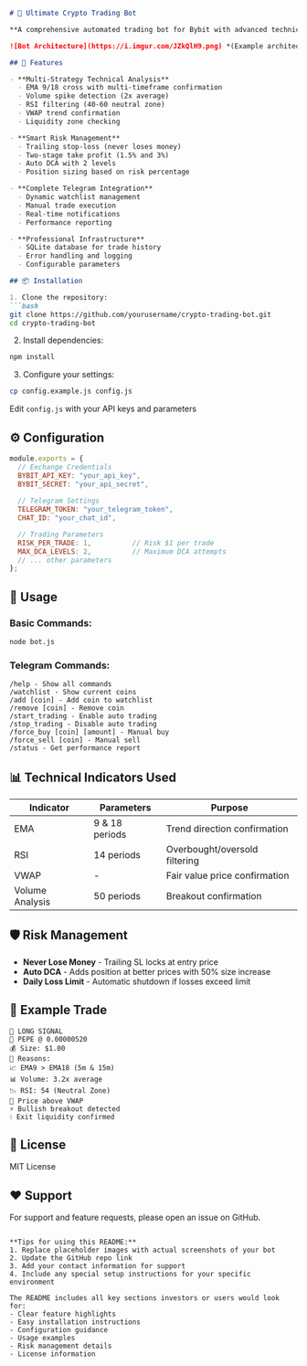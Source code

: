 ```markdown
# 🤖 Ultimate Crypto Trading Bot

**A comprehensive automated trading bot for Bybit with advanced technical analysis and risk management features.**

![Bot Architecture](https://i.imgur.com/JZkQlH9.png) *(Example architecture diagram)*

## 🚀 Features

- **Multi-Strategy Technical Analysis**
  - EMA 9/18 cross with multi-timeframe confirmation
  - Volume spike detection (2x average)
  - RSI filtering (40-60 neutral zone)
  - VWAP trend confirmation
  - Liquidity zone checking

- **Smart Risk Management**
  - Trailing stop-loss (never loses money)
  - Two-stage take profit (1.5% and 3%)
  - Auto DCA with 2 levels
  - Position sizing based on risk percentage

- **Complete Telegram Integration**
  - Dynamic watchlist management
  - Manual trade execution
  - Real-time notifications
  - Performance reporting

- **Professional Infrastructure**
  - SQLite database for trade history
  - Error handling and logging
  - Configurable parameters

## 📦 Installation

1. Clone the repository:
```bash
git clone https://github.com/yourusername/crypto-trading-bot.git
cd crypto-trading-bot
```

2. Install dependencies:
```bash
npm install
```

3. Configure your settings:
```bash
cp config.example.js config.js
```
Edit `config.js` with your API keys and parameters

## ⚙️ Configuration

```javascript
module.exports = {
  // Exchange Credentials
  BYBIT_API_KEY: "your_api_key",
  BYBIT_SECRET: "your_api_secret",
  
  // Telegram Settings
  TELEGRAM_TOKEN: "your_telegram_token",
  CHAT_ID: "your_chat_id",

  // Trading Parameters
  RISK_PER_TRADE: 1,          // Risk $1 per trade
  MAX_DCA_LEVELS: 2,          // Maximum DCA attempts
  // ... other parameters
};
```

## 🤖 Usage

### Basic Commands:
```bash
node bot.js
```

### Telegram Commands:
```
/help - Show all commands
/watchlist - Show current coins
/add [coin] - Add coin to watchlist
/remove [coin] - Remove coin
/start_trading - Enable auto trading
/stop_trading - Disable auto trading
/force_buy [coin] [amount] - Manual buy
/force_sell [coin] - Manual sell
/status - Get performance report
```

## 📊 Technical Indicators Used

| Indicator       | Parameters      | Purpose                          |
|----------------|----------------|----------------------------------|
| EMA            | 9 & 18 periods | Trend direction confirmation    |
| RSI            | 14 periods     | Overbought/oversold filtering   |
| VWAP           | -             | Fair value price confirmation   |
| Volume Analysis| 50 periods     | Breakout confirmation           |

## 🛡️ Risk Management

- **Never Lose Money** - Trailing SL locks at entry price
- **Auto DCA** - Adds position at better prices with 50% size increase
- **Daily Loss Limit** - Automatic shutdown if losses exceed limit

## 🌟 Example Trade

```text
🚀 LONG SIGNAL
📌 PEPE @ 0.00000520
💰 Size: $1.00
📝 Reasons:
📈 EMA9 > EMA18 (5m & 15m)
📊 Volume: 3.2x average
📉 RSI: 54 (Neutral Zone)
🔼 Price above VWAP
⚡ Bullish breakout detected
💧 Exit liquidity confirmed
```

## 📜 License

MIT License

## ❤️ Support

For support and feature requests, please open an issue on GitHub.

```

**Tips for using this README:**
1. Replace placeholder images with actual screenshots of your bot
2. Update the GitHub repo link
3. Add your contact information for support
4. Include any special setup instructions for your specific environment

The README includes all key sections investors or users would look for:
- Clear feature highlights
- Easy installation instructions
- Configuration guidance
- Usage examples
- Risk management details
- License information
